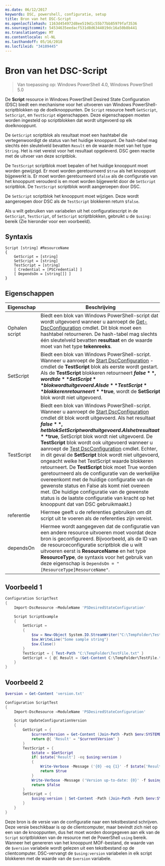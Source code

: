```yaml
---
ms.date: 06/12/2017
keywords: DSC, powershell, configuratie, setup
title: Bron van het DSC-Script
ms.openlocfilehash: 1163d454972d8ee519d1c55b77bb85979faf3536
ms.sourcegitcommit: 54534635eedacf531d8d6344019dc16a50b8b441
ms.translationtype: MT
ms.contentlocale: nl-NL
ms.lasthandoff: 05/16/2018
ms.locfileid: "34189445"
---
```

# <a name="dsc-script-resource"></a>Bron van het DSC-Script


> Van toepassing op: Windows PowerShell 4.0, Windows PowerShell 5.0

De **Script** resource in Windows PowerShell Desired State Configuration (DSC) biedt een mechanisme voor het uitvoeren van Windows PowerShell-scriptblokken op de doelknooppunten. De `Script` resource heeft `GetScript`, `SetScript`, en `TestScript` eigenschappen. Deze eigenschappen moeten worden ingesteld op scriptblokken dat wordt uitgevoerd op elk doelknooppunt.

De `GetScript` scriptblok als resultaat moet een hashtabel die vertegenwoordigt de status van het huidige knooppunt. De hash-tabel mag slechts één sleutelveld bevatten `Result` en de waarde moet van het type `String`. Het is niet vereist voor het resultaat opgeleverd. DSC geen reactie met de uitvoer van deze scriptblok.

De `TestScript` scriptblok moet bepalen of het huidige knooppunt moet worden gewijzigd. Er moet worden geretourneerd `$true` als het knooppunt bijgewerkt is. Er moet worden geretourneerd `$false` als de configuratie van het knooppunt verouderd is en moet worden bijgewerkt door de `SetScript` scriptblok. De `TestScript` scriptblok wordt aangeroepen door DSC.

De `SetScript` scriptblok het knooppunt moet wijzigen. Deze wordt aangeroepen door DSC als de `TestScript` blokkeren return `$false`.

Als u wilt gebruiken van variabelen uit het configuratiescript in de `GetScript`, `TestScript`, of `SetScript` scriptblokken, gebruikt u de `$using:` bereik (Zie hieronder voor een voorbeeld).


## <a name="syntax"></a>Syntaxis

```
Script [string] #ResourceName
{
    GetScript = [string]
    SetScript = [string]
    TestScript = [string]
    [ Credential = [PSCredential] ]
    [ DependsOn = [string[]] ]
}
```

## <a name="properties"></a>Eigenschappen

|  Eigenschap  |  Beschrijving   |
|---|---|
| Ophalen script| Biedt een blok van Windows PowerShell-script dat wordt uitgevoerd wanneer u aanroept de [Get-DscConfiguration](https://technet.microsoft.com/library/dn407379.aspx) cmdlet. Dit blok moet een hashtabel retourneren. De hash-tabel mag slechts één sleutelveld bevatten **resultaat** en de waarde moet van het type **tekenreeks**.|
| SetScript| Biedt een blok van Windows PowerShell-script. Wanneer u aanroept de [Start DscConfiguration](https://technet.microsoft.com/library/dn521623.aspx) -cmdlet de **TestScript** blok als eerste wordt gestart. Als de **TestScript** blokkeren retourneert **$false**, wordt de **SetScript** blok wordt uitgevoerd. Als de **TestScript** blokkeren retourneert **$true**, wordt de **SetScript** blok wordt niet uitgevoerd.|
| TestScript| Biedt een blok van Windows PowerShell-script. Wanneer u aanroept de [Start DscConfiguration](https://technet.microsoft.com/library/dn521623.aspx) cmdlet dit blok wordt uitgevoerd. Als het resultaat **$false**, het blok SetScript wordt uitgevoerd. Als het resultaat **$true**, SetScript blok wordt niet uitgevoerd. De **TestScript** blok wordt ook uitgevoerd wanneer u aanroept de [Test DscConfiguration](https://technet.microsoft.com/en-us/library/dn407382.aspx) cmdlet. Echter, in dit geval de **SetScript** blok wordt niet uitgevoerd, ongeacht welke het TestScript waarde blokkeren retourneert. De **TestScript** blok moet True worden geretourneerd als de configuratie van de werkelijke overeenkomt met de huidige configuratie van de gewenste status en False als komt niet overeen met. (De huidige configuratie van de gewenste status is de laatste configuratie van kracht op het knooppunt dat van DSC gebruikmaakt.)|
| referentie| Hiermee geeft u de referenties gebruiken om dit script uit te voeren als de referenties zijn vereist.|
| dependsOn| Hiermee wordt aangegeven dat de configuratie van een andere resource uitvoeren moet voordat deze bron is geconfigureerd. Bijvoorbeeld, als de ID van de resourceconfiguratie scriptblok die u wilt uitvoeren eerst is **ResourceName** en het type **ResourceType**, de syntaxis voor het gebruik van deze eigenschap is `DependsOn = "[ResourceType]ResourceName"`.

## <a name="example-1"></a>Voorbeeld 1
```powershell
Configuration ScriptTest
{
    Import-DscResource –ModuleName 'PSDesiredStateConfiguration'

    Script ScriptExample
    {
        SetScript =
        {
            $sw = New-Object System.IO.StreamWriter("C:\TempFolder\TestFile.txt")
            $sw.WriteLine("Some sample string")
            $sw.Close()
        }
        TestScript = { Test-Path "C:\TempFolder\TestFile.txt" }
        GetScript = { @{ Result = (Get-Content C:\TempFolder\TestFile.txt) } }
    }
}
```

## <a name="example-2"></a>Voorbeeld 2
```powershell
$version = Get-Content 'version.txt'

Configuration ScriptTest
{
    Import-DscResource –ModuleName 'PSDesiredStateConfiguration'

    Script UpdateConfigurationVersion
    {
        GetScript = {
            $currentVersion = Get-Content (Join-Path -Path $env:SYSTEMDRIVE -ChildPath 'version.txt')
            return @{ 'Result' = "$currentVersion" }
        }
        TestScript = {
            $state = $GetScript
            if( $state['Result'] -eq $using:version )
            {
                Write-Verbose -Message ('{0} -eq {1}' -f $state['Result'],$using:version)
                return $true
            }
            Write-Verbose -Message ('Version up-to-date: {0}' -f $using:version)
            return $false
        }
        SetScript = {
            $using:version | Set-Content -Path (Join-Path -Path $env:SYSTEMDRIVE -ChildPath 'version.txt')
        }
    }
}
```

Deze bron is de versie van de configuratie naar een tekstbestand schrijven. Deze versie beschikbaar is op de clientcomputer, maar bevindt zich niet op een van de knooppunten, dus het moet worden doorgegeven aan elk van de `Script` scriptblokken van de resource met de PowerShell `using` bereik. Wanneer het genereren van het knooppunt MOF-bestand, de waarde van de `$version` variabele wordt gelezen uit een tekstbestand op de clientcomputer. DSC-vervangt de `$using:version` variabelen in elk script blokkeren met de waarde van de `$version` variabele.